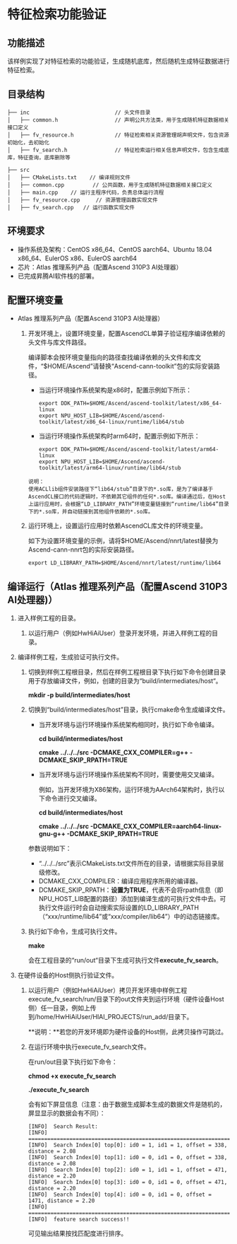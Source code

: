 # 特征检索功能验证<a name="ZH-CN_TOPIC_0302083215"></a>

## 功能描述<a name="section1421916179418"></a>

该样例实现了对特征检索的功能验证，生成随机底库，然后随机生成特征数据进行特征检索。

## 目录结构<a name="section8733528154320"></a>

```
├── inc                           // 头文件目录
│   ├── common.h                  // 声明公共方法类，用于生成随机特征数据相关接口定义
│   ├── fv_resource.h             // 特征检索相关资源管理胡声明文件，包含资源初始化，去初始化
│   ├── fv_search.h               // 特征检索运行相关信息声明文件，包含生成底库，特征查询，底库删除等

├── src
│   ├── CMakeLists.txt    // 编译规则文件
│   ├── common.cpp         // 公共函数，用于生成随机特征数据相关接口定义 
│   ├── main.cpp    // 运行主程序代码，负责总体运行流程
│   ├── fv_resource.cpp     // 资源管理函数实现文件
│   ├── fv_search.cpp   // 运行函数实现文件
```

## 环境要求<a name="zh-cn_topic_0230709958_section1256019267915"></a>

-   操作系统及架构：CentOS x86\_64、CentOS aarch64、Ubuntu 18.04 x86\_64、EulerOS x86、EulerOS aarch64
-   芯片：Atlas 推理系列产品（配置Ascend 310P3 AI处理器）
-   已完成昇腾AI软件栈的部署。

## 配置环境变量<a name="section053142383519"></a>

-   Atlas 推理系列产品（配置Ascend 310P3 AI处理器）
    1.  开发环境上，设置环境变量，配置AscendCL单算子验证程序编译依赖的头文件与库文件路径。

        编译脚本会按环境变量指向的路径查找编译依赖的头文件和库文件，“$HOME/Ascend”请替换“Ascend-cann-toolkit”包的实际安装路径。

        -   当运行环境操作系统架构是x86时，配置示例如下所示：

            ```
            export DDK_PATH=$HOME/Ascend/ascend-toolkit/latest/x86_64-linux
            export NPU_HOST_LIB=$HOME/Ascend/ascend-toolkit/latest/x86_64-linux/runtime/lib64/stub
            ```

        -   当运行环境操作系统架构时arm64时，配置示例如下所示：

            ```
            export DDK_PATH=$HOME/Ascend/ascend-toolkit/latest/arm64-linux
            export NPU_HOST_LIB=$HOME/Ascend/ascend-toolkit/latest/arm64-linux/runtime/lib64/stub
            ```


        ```
        说明：
        使用ACLlib组件安装路径下“lib64/stub”目录下的*.so库，是为了编译基于AscendCL接口的代码逻辑时，不依赖其它组件的任何*.so库。编译通过后，在Host上运行应用时，会根据“LD_LIBRARY_PATH”环境变量链接到“runtime/lib64”目录下的*.so库，并自动链接到其他组件依赖的*.so库。
        ```
    
    2.  运行环境上，设置运行应用时依赖AscendCL库文件的环境变量。
    
        如下为设置环境变量的示例，请将$HOME/Ascend/nnrt/latest替换为Ascend-cann-nnrt包的实际安装路径。
    
        ```
        export LD_LIBRARY_PATH=$HOME/Ascend/nnrt/latest/runtime/lib64
        ```

## 编译运行（Atlas 推理系列产品（配置Ascend 310P3 AI处理器)）<a name="section170442411445"></a>

1.  进入样例工程的目录。
    1.  以运行用户（例如HwHiAiUser）登录开发环境，并进入样例工程的目录。

2.  编译样例工程，生成验证可执行文件。
    1.  切换到样例工程根目录，然后在样例工程根目录下执行如下命令创建目录用于存放编译文件，例如，创建的目录为“build/intermediates/host“。

        **mkdir -p build/intermediates/host**

    2.  切换到“build/intermediates/host”目录，执行cmake命令生成编译文件。

        -   当开发环境与运行环境操作系统架构相同时，执行如下命令编译。

            **cd build/intermediates/host**

            **cmake ../../../src -DCMAKE\_CXX\_COMPILER=g++ -DCMAKE\_SKIP\_RPATH=TRUE**

        -   当开发环境与运行环境操作系统架构不同时，需要使用交叉编译。

            例如，当开发环境为X86架构，运行环境为AArch64架构时，执行以下命令进行交叉编译。

            **cd build/intermediates/host**
            
            **cmake ../../../src -DCMAKE\_CXX\_COMPILER=aarch64-linux-gnu-g++ -DCMAKE\_SKIP\_RPATH=TRUE**


        参数说明如下：
    
        -   “../../../src”表示CMakeLists.txt文件所在的目录，请根据实际目录层级修改。
        -   DCMAKE\_CXX\_COMPILER：编译应用程序所用的编译器。
        -   DCMAKE\_SKIP\_RPATH：**设置为TRUE**，代表不会将rpath信息（即NPU\_HOST\_LIB配置的路径）添加到编译生成的可执行文件中去。可执行文件运行时会自动搜索实际设置的LD\_LIBRARY\_PATH（“xxx/runtime/lib64”或“xxx/compiler/lib64”）中的动态链接库。
    
    4.  执行如下命令，生成可执行文件。
    
        **make**
    
        会在工程目录的“run/out“目录下生成可执行文件**execute\_fv\_search**。


3.  在硬件设备的Host侧执行验证文件。
    1.  以运行用户（例如HwHiAiUser）拷贝开发环境中样例工程execute\_fv\_search/run/目录下的out文件夹到运行环境（硬件设备Host侧）任一目录，例如上传到/home/HwHiAiUser/HIAI\_PROJECTS/run\_add/目录下。

        **说明：**若您的开发环境即为硬件设备的Host侧，此拷贝操作可跳过。

    2.  在运行环境中执行execute\_fv\_search文件。

        在run/out目录下执行如下命令：

        **chmod +x execute\_fv\_search**

        **./execute\_fv\_search**

        会有如下屏显信息（注意：由于数据生成脚本生成的数据文件是随机的，屏显显示的数据会有不同）：

        ```
        [INFO]  Search Result:
        [INFO]  ============================================================================
        [INFO]  Search Index[0] top[0]: id0 = 1, id1 = 1, offset = 338, distance = 2.08
        [INFO]  Search Index[0] top[1]: id0 = 0, id1 = 0, offset = 338, distance = 2.08
        [INFO]  Search Index[0] top[2]: id0 = 1, id1 = 1, offset = 471, distance = 2.20
        [INFO]  Search Index[0] top[3]: id0 = 0, id1 = 0, offset = 471, distance = 2.20
        [INFO]  Search Index[0] top[4]: id0 = 0, id1 = 0, offset = 1471, distance = 2.20
        [INFO]  ============================================================================
        [INFO]  feature search success!!
        ```

        可见输出结果按找匹配度进行排序。


